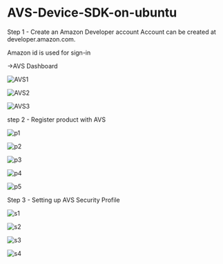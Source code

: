 # AVS-Device-SDK-on-ubuntu
Step 1 - Create an Amazon Developer account 
Account can be created at developer.amazon.com.

Amazon id is used for sign-in

->AVS Dashboard 

![AVS1](https://user-images.githubusercontent.com/63131401/110988858-14330b80-833f-11eb-9d11-baa0371ac288.png) 


![AVS2](https://user-images.githubusercontent.com/63131401/110989185-8146a100-833f-11eb-9df3-c621c8de7aa2.png)

![AVS3](https://user-images.githubusercontent.com/63131401/110989831-750f1380-8340-11eb-9924-170ec004694c.png)



step 2 - Register product with AVS

![p1](https://user-images.githubusercontent.com/63131401/110989515-0631ba80-8340-11eb-85d9-75f37dff0b42.png)

![p2](https://user-images.githubusercontent.com/63131401/110989520-0762e780-8340-11eb-8296-0c9e31f3aae7.png)

![p3](https://user-images.githubusercontent.com/63131401/110989523-07fb7e00-8340-11eb-804f-0d9f31b7ba5b.png)

![p4](https://user-images.githubusercontent.com/63131401/110989524-08941480-8340-11eb-8b6e-9ee9b8d9723e.png)

![p5](https://user-images.githubusercontent.com/63131401/110989527-092cab00-8340-11eb-89fb-11629f559f4f.png)



Step 3 - Setting up AVS Security Profile

![s1](https://user-images.githubusercontent.com/63131401/110990252-1302de00-8341-11eb-84c8-cf8512ed5afd.png)

![s2](https://user-images.githubusercontent.com/63131401/110990247-11d1b100-8341-11eb-8628-623acf3f14f6.png)

![s3](https://user-images.githubusercontent.com/63131401/110990246-11391a80-8341-11eb-883f-4aebffe44c46.png)

![s4](https://user-images.githubusercontent.com/63131401/110990243-10a08400-8341-11eb-8a91-d1f9bab8eb1f.png)





